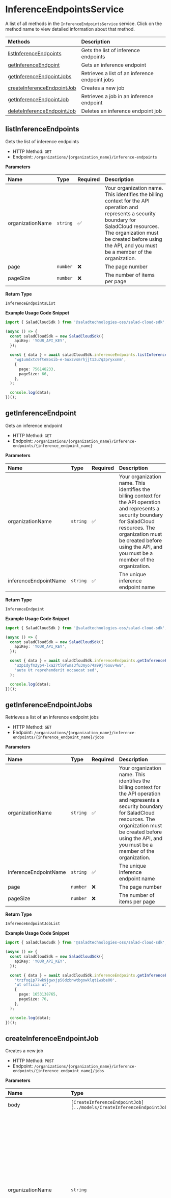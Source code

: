 # InferenceEndpointsService

A list of all methods in the `InferenceEndpointsService` service. Click on the method name to view detailed information about that method.

| Methods                                                   | Description                                    |
| :-------------------------------------------------------- | :--------------------------------------------- |
| [listInferenceEndpoints](#listinferenceendpoints)         | Gets the list of inference endpoints           |
| [getInferenceEndpoint](#getinferenceendpoint)             | Gets an inference endpoint                     |
| [getInferenceEndpointJobs](#getinferenceendpointjobs)     | Retrieves a list of an inference endpoint jobs |
| [createInferenceEndpointJob](#createinferenceendpointjob) | Creates a new job                              |
| [getInferenceEndpointJob](#getinferenceendpointjob)       | Retrieves a job in an inference endpoint       |
| [deleteInferenceEndpointJob](#deleteinferenceendpointjob) | Deletes an inference endpoint job              |

## listInferenceEndpoints

Gets the list of inference endpoints

- HTTP Method: `GET`
- Endpoint: `/organizations/{organization_name}/inference-endpoints`

**Parameters**

| Name             | Type     | Required | Description                                                                                                                                                                                                                                         |
| :--------------- | :------- | :------- | :-------------------------------------------------------------------------------------------------------------------------------------------------------------------------------------------------------------------------------------------------- |
| organizationName | `string` | ✅       | Your organization name. This identifies the billing context for the API operation and represents a security boundary for SaladCloud resources. The organization must be created before using the API, and you must be a member of the organization. |
| page             | `number` | ❌       | The page number                                                                                                                                                                                                                                     |
| pageSize         | `number` | ❌       | The number of items per page                                                                                                                                                                                                                        |

**Return Type**

`InferenceEndpointsList`

**Example Usage Code Snippet**

```typescript
import { SaladCloudSdk } from '@saladtechnologies-oss/salad-cloud-sdk';

(async () => {
  const saladCloudSdk = new SaladCloudSdk({
    apiKey: 'YOUR_API_KEY',
  });

  const { data } = await saladCloudSdk.inferenceEndpoints.listInferenceEndpoints(
    'wg1umdxtc9fte8osib-e-5ux2vsmrhjjt13u7q3pryxxnm',
    {
      page: 756148233,
      pageSize: 66,
    },
  );

  console.log(data);
})();
```

## getInferenceEndpoint

Gets an inference endpoint

- HTTP Method: `GET`
- Endpoint: `/organizations/{organization_name}/inference-endpoints/{inference_endpoint_name}`

**Parameters**

| Name                  | Type     | Required | Description                                                                                                                                                                                                                                         |
| :-------------------- | :------- | :------- | :-------------------------------------------------------------------------------------------------------------------------------------------------------------------------------------------------------------------------------------------------- |
| organizationName      | `string` | ✅       | Your organization name. This identifies the billing context for the API operation and represents a security boundary for SaladCloud resources. The organization must be created before using the API, and you must be a member of the organization. |
| inferenceEndpointName | `string` | ✅       | The unique inference endpoint name                                                                                                                                                                                                                  |

**Return Type**

`InferenceEndpoint`

**Example Usage Code Snippet**

```typescript
import { SaladCloudSdk } from '@saladtechnologies-oss/salad-cloud-sdk';

(async () => {
  const saladCloudSdk = new SaladCloudSdk({
    apiKey: 'YOUR_API_KEY',
  });

  const { data } = await saladCloudSdk.inferenceEndpoints.getInferenceEndpoint(
    'uzp1dyfm2yp4-lxa27tl0fwms3fu3myo74a99jr6ouv4w8',
    'aute Ut reprehenderit occaecat sed',
  );

  console.log(data);
})();
```

## getInferenceEndpointJobs

Retrieves a list of an inference endpoint jobs

- HTTP Method: `GET`
- Endpoint: `/organizations/{organization_name}/inference-endpoints/{inference_endpoint_name}/jobs`

**Parameters**

| Name                  | Type     | Required | Description                                                                                                                                                                                                                                         |
| :-------------------- | :------- | :------- | :-------------------------------------------------------------------------------------------------------------------------------------------------------------------------------------------------------------------------------------------------- |
| organizationName      | `string` | ✅       | Your organization name. This identifies the billing context for the API operation and represents a security boundary for SaladCloud resources. The organization must be created before using the API, and you must be a member of the organization. |
| inferenceEndpointName | `string` | ✅       | The unique inference endpoint name                                                                                                                                                                                                                  |
| page                  | `number` | ❌       | The page number                                                                                                                                                                                                                                     |
| pageSize              | `number` | ❌       | The number of items per page                                                                                                                                                                                                                        |

**Return Type**

`InferenceEndpointJobList`

**Example Usage Code Snippet**

```typescript
import { SaladCloudSdk } from '@saladtechnologies-oss/salad-cloud-sdk';

(async () => {
  const saladCloudSdk = new SaladCloudSdk({
    apiKey: 'YOUR_API_KEY',
  });

  const { data } = await saladCloudSdk.inferenceEndpoints.getInferenceEndpointJobs(
    'trzfoq1p77wk9jgwxjp56dzbnwtbgowklqt1wsbe00',
    'ut officia ut',
    {
      page: 1653138765,
      pageSize: 76,
    },
  );

  console.log(data);
})();
```

## createInferenceEndpointJob

Creates a new job

- HTTP Method: `POST`
- Endpoint: `/organizations/{organization_name}/inference-endpoints/{inference_endpoint_name}/jobs`

**Parameters**

| Name                  | Type                                                                    | Required | Description                                                                                                                                                                                                                                         |
| :-------------------- | :---------------------------------------------------------------------- | :------- | :-------------------------------------------------------------------------------------------------------------------------------------------------------------------------------------------------------------------------------------------------- |
| body                  | `[CreateInferenceEndpointJob](../models/CreateInferenceEndpointJob.md)` | ✅       | The request body.                                                                                                                                                                                                                                   |
| organizationName      | `string`                                                                | ✅       | Your organization name. This identifies the billing context for the API operation and represents a security boundary for SaladCloud resources. The organization must be created before using the API, and you must be a member of the organization. |
| inferenceEndpointName | `string`                                                                | ✅       | The unique inference endpoint name                                                                                                                                                                                                                  |

**Return Type**

`InferenceEndpointJob`

**Example Usage Code Snippet**

```typescript
import { CreateInferenceEndpointJob, SaladCloudSdk } from '@saladtechnologies-oss/salad-cloud-sdk';

(async () => {
  const saladCloudSdk = new SaladCloudSdk({
    apiKey: 'YOUR_API_KEY',
  });

  const createInferenceEndpointJob: CreateInferenceEndpointJob = {
    input: [],
    metadata: {},
    webhook: 'webhook',
  };

  const { data } = await saladCloudSdk.inferenceEndpoints.createInferenceEndpointJob(
    'trzfoq1p77wk9jgwxjp56dzbnwtbgowklqt1wsbe00',
    'ut officia ut',
    input,
  );

  console.log(data);
})();
```

## getInferenceEndpointJob

Retrieves a job in an inference endpoint

- HTTP Method: `GET`
- Endpoint: `/organizations/{organization_name}/inference-endpoints/{inference_endpoint_name}/jobs/{inference_endpoint_job_id}`

**Parameters**

| Name                   | Type     | Required | Description                                                                                                                                                                                                                                         |
| :--------------------- | :------- | :------- | :-------------------------------------------------------------------------------------------------------------------------------------------------------------------------------------------------------------------------------------------------- |
| organizationName       | `string` | ✅       | Your organization name. This identifies the billing context for the API operation and represents a security boundary for SaladCloud resources. The organization must be created before using the API, and you must be a member of the organization. |
| inferenceEndpointName  | `string` | ✅       | The unique inference endpoint name                                                                                                                                                                                                                  |
| inferenceEndpointJobId | `string` | ✅       | The unique job id                                                                                                                                                                                                                                   |

**Return Type**

`InferenceEndpointJob`

**Example Usage Code Snippet**

```typescript
import { SaladCloudSdk } from '@saladtechnologies-oss/salad-cloud-sdk';

(async () => {
  const saladCloudSdk = new SaladCloudSdk({
    apiKey: 'YOUR_API_KEY',
  });

  const { data } = await saladCloudSdk.inferenceEndpoints.getInferenceEndpointJob(
    'b7tj9',
    'sed eu labore',
    'inference_endpoint_job_id',
  );

  console.log(data);
})();
```

## deleteInferenceEndpointJob

Deletes an inference endpoint job

- HTTP Method: `DELETE`
- Endpoint: `/organizations/{organization_name}/inference-endpoints/{inference_endpoint_name}/jobs/{inference_endpoint_job_id}`

**Parameters**

| Name                   | Type     | Required | Description                                                                                                                                                                                                                                         |
| :--------------------- | :------- | :------- | :-------------------------------------------------------------------------------------------------------------------------------------------------------------------------------------------------------------------------------------------------- |
| organizationName       | `string` | ✅       | Your organization name. This identifies the billing context for the API operation and represents a security boundary for SaladCloud resources. The organization must be created before using the API, and you must be a member of the organization. |
| inferenceEndpointName  | `string` | ✅       | The unique inference endpoint name                                                                                                                                                                                                                  |
| inferenceEndpointJobId | `string` | ✅       | The unique job id                                                                                                                                                                                                                                   |

**Example Usage Code Snippet**

```typescript
import { SaladCloudSdk } from '@saladtechnologies-oss/salad-cloud-sdk';

(async () => {
  const saladCloudSdk = new SaladCloudSdk({
    apiKey: 'YOUR_API_KEY',
  });

  const { data } = await saladCloudSdk.inferenceEndpoints.deleteInferenceEndpointJob(
    'b7tj9',
    'sed eu labore',
    'inference_endpoint_job_id',
  );

  console.log(data);
})();
```
